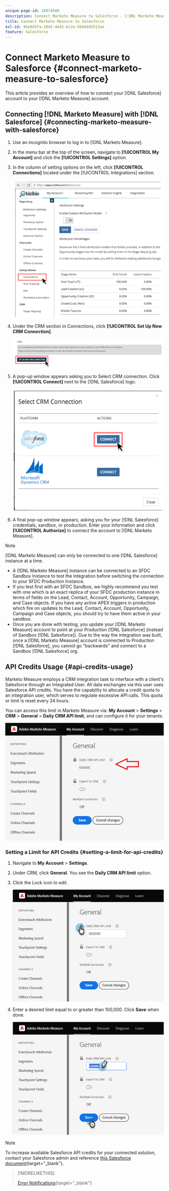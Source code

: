```yaml
---
unique-page-id: 18874580
description: Connect Marketo Measure to Salesforce - [!DNL Marketo Measure]
title: Connect Marketo Measure to Salesforce
exl-id: 9be8d3fa-1045-4e41-bc2e-5b9d4d3513ae
feature: Salesforce
---
```

# Connect Marketo Measure to Salesforce {#connect-marketo-measure-to-salesforce}

This article provides an overview of how to connect your [!DNL Salesforce] account to your [!DNL Marketo Measure] account.

## Connecting [!DNL Marketo Measure] with [!DNL Salesforce] {#connecting-marketo-measure-with-salesforce}

1. Use an incognito browser to log in to [!DNL Marketo Measure].

1. In the menu bar at the top of the screen, navigate to **[!UICONTROL My Account]** and click the **[!UICONTROL Settings]** option.

1. In the column of setting options on the left, click **[!UICONTROL Connections]** located under the [!UICONTROL Integrations] section.

   ![](assets/connect-marketo-measure-to-salesforce-1.png)

1. Under the CRM section in Connections, click **[!UICONTROL Set Up New CRM Connection]**.

   ![](assets/connect-marketo-measure-to-salesforce-2.png)

1. A pop-up window appears asking you to Select CRM connection. Click **[!UICONTROL Connect]** next to the [!DNL Salesforce] logo.

   ![](assets/connect-marketo-measure-to-salesforce-3.png)

1. A final pop-up window appears, asking you for your [!DNL Salesforce] credentials, sandbox, or production. Enter your information and click **[!UICONTROL Authorize]** to connect the account to [!DNL Marketo Measure].

>[!NOTE]
>
>[!DNL Marketo Measure] can only be connected to one [!DNL Salesforce] instance at a time.
>
>* A [!DNL Marketo Measure] instance can be connected to an SFDC Sandbox Instance to test the integration before switching the connection to your SFDC Production Instance.
>* If you test first with an SFDC Sandbox, we highly recommend you test with one which is an exact replica of your SFDC production instance in terms of fields on the Lead, Contact, Account, Opportunity, Campaign, and Case objects. If you have any active APEX triggers in production which fire on updates to the Lead, Contact, Account, Opportunity, Campaign and Case objects, you should try to have them active in your sandbox.
>* Once you are done with testing, you update your [!DNL Marketo Measure] account to point at your Production [!DNL Salesforce] (instead of Sandbox [!DNL Salesforce]). Due to the way the integration was built, once a [!DNL Marketo Measure] account is connected to Production [!DNL Salesforce], you cannot go "backwards" and connect to a Sandbox [!DNL Salesforce] org.

## API Credits Usage {#api-credits-usage}

Marketo Measure employs a CRM integration task to interface with a client's Salesforce through an Integrated User. All data exchanges via this user uses Salesforce API credits. You have the capability to allocate a credit quota to an integration user, which serves to regulate excessive API calls. This quota or limit is reset every 24 hours.

You can access this limit in Marketo Measure via: **My Account** > **Settings** > **CRM** > **General** > **Daily CRM API limit**, and can configure it for your tenants.

   ![](assets/connect-marketo-measure-to-salesforce-4.png)

### Setting a Limit for API Credits {#setting-a-limit-for-api-credits}

1. Navigate to **My Account** > **Settings**.

1. Under CRM, click **General**. You see the **Daily CRM API limit** option.

1. Click the Lock icon to edit.

   ![](assets/connect-marketo-measure-to-salesforce-5.png)

1. Enter a desired limit equal to or greater than 100,000. Click **Save** when done.

   ![](assets/connect-marketo-measure-to-salesforce-6.png)

>[!NOTE]
>
>To increase available Salesforce API credits for your connected solution, contact your Salesforce admin and reference [this Salesforce document](https://developer.salesforce.com/docs/atlas.en-us.salesforce_app_limits_cheatsheet.meta/salesforce_app_limits_cheatsheet/salesforce_app_limits_platform_api.htm){target="_blank"}.

>[!MORELIKETHIS]
>
>[Error Notifications](/help/configuration-and-setup/getting-started-with-marketo-measure/error-notifications.md){target="_blank"}
